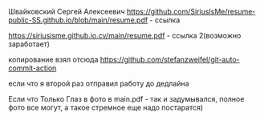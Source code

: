 Швайковский Сергей Алексеевич
https://github.com/SiriusIsMe/resume-public-SS.github.io/blob/main/resume.pdf - ссылка

https://siriusisme.github.io.cv/main/resume.pdf - ссылка 2(возможно заработает)

копирование взял отсюда https://github.com/stefanzweifel/git-auto-commit-action

если что я второй раз отправил работу до дедлайна


Если что Только Глаз в фото в main.pdf - так и задумывался, полное фото все могут, а такое стремное еще надо постаратся)
